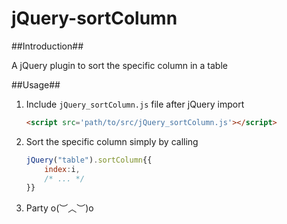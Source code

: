jQuery-sortColumn
=================

##Introduction##

A jQuery plugin to sort the specific column in a table

##Usage##

1. Include `jQuery_sortColumn.js` file after jQuery import

	```html
	<script src='path/to/src/jQuery_sortColumn.js'></script>
	```

2. Sort the specific column simply by calling

	```javascript
	jQuery("table").sortColumn{{
		index:i,
		/* ... */
	}}
	```

3. Party o(︶︿︶)o 
